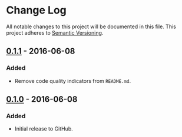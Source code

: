 # Change Log
All notable changes to this project will be documented in this file.
This project adheres to [Semantic Versioning](http://semver.org/).

## [0.1.1] - 2016-06-08
### Added
- Remove code quality indicators from `README.md`.

## [0.1.0] - 2016-06-08
### Added
- Initial release to GitHub.

[0.1.1]: https://github.com/brightnucleus/boilerplate/compare/v0.1.0...v0.1.1
[0.1.0]: https://github.com/brightnucleus/boilerplate/compare/v0.0.0...v0.1.0
